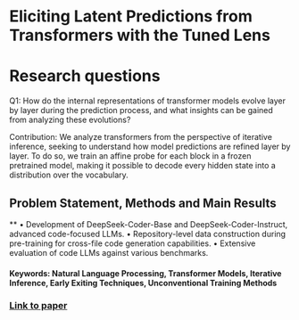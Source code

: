 # Eliciting Latent Predictions from Transformers with the Tuned Lens

# Research questions
Q1: How do the internal representations of transformer models evolve layer by layer during the prediction process, and what insights can be gained from analyzing these evolutions?

Contribution: We analyze transformers from the perspective of iterative inference, seeking to understand how model predictions are refined layer by layer. To do so, we train an affine probe for each block in a frozen pretrained model, making it possible to decode every hidden state into a distribution over the vocabulary.

## Problem Statement, Methods and Main Results
**
  • Development of DeepSeek-Coder-Base and DeepSeek-Coder-Instruct, advanced code-focused LLMs.
  • Repository-level data construction during pre-training for cross-file code generation capabilities.
  • Extensive evaluation of code LLMs against various benchmarks.

#### Keywords: Natural Language Processing, Transformer Models, Iterative Inference, Early Exiting Techniques, Unconventional Training Methods


### [Link to paper](https://arxiv.org/abs/2303.08112)
        